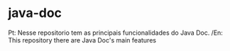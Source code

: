 # java-doc
Pt: Nesse repositorio tem as principais funcionalidades do Java Doc. /En: This repository there are Java Doc's main features
